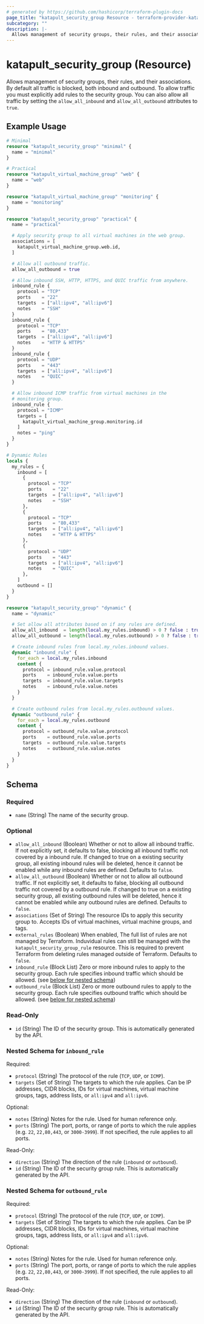 ```yaml
---
# generated by https://github.com/hashicorp/terraform-plugin-docs
page_title: "katapult_security_group Resource - terraform-provider-katapult"
subcategory: ""
description: |-
  Allows management of security groups, their rules, and their associations. By default all traffic is blocked, both inbound and outbound. To allow traffic you must explicitly add rules to the security group. You can also allow all traffic by setting the allow_all_inbound and allow_all_outbound attributes to true.
---
```


# katapult_security_group (Resource)

Allows management of security groups, their rules, and their associations. By default all traffic is blocked, both inbound and outbound. To allow traffic you must explicitly add rules to the security group. You can also allow all traffic by setting the `allow_all_inbound` and `allow_all_outbound` attributes to `true`.

## Example Usage

```terraform
# Minimal
resource "katapult_security_group" "minimal" {
  name = "minimal"
}

# Practical
resource "katapult_virtual_machine_group" "web" {
  name = "web"
}

resource "katapult_virtual_machine_group" "monitoring" {
  name = "monitoring"
}

resource "katapult_security_group" "practical" {
  name = "practical"

  # Apply security group to all virtual machines in the web group.
  associations = [
    katapult_virtual_machine_group.web.id,
  ]

  # Allow all outbound traffic.
  allow_all_outbound = true

  # Allow inbound SSH, HTTP, HTTPS, and QUIC traffic from anywhere.
  inbound_rule {
    protocol = "TCP"
    ports    = "22"
    targets  = ["all:ipv4", "all:ipv6"]
    notes    = "SSH"
  }
  inbound_rule {
    protocol = "TCP"
    ports    = "80,433"
    targets  = ["all:ipv4", "all:ipv6"]
    notes    = "HTTP & HTTPS"
  }
  inbound_rule {
    protocol = "UDP"
    ports    = "443"
    targets  = ["all:ipv4", "all:ipv6"]
    notes    = "QUIC"
  }

  # Allow inbound ICMP traffic from virtual machines in the
  # monitoring group.
  inbound_rule {
    protocol = "ICMP"
    targets = [
      katapult_virtual_machine_group.monitoring.id
    ]
    notes = "ping"
  }
}

# Dynamic Rules
locals {
  my_rules = {
    inbound = [
      {
        protocol = "TCP"
        ports    = "22"
        targets  = ["all:ipv4", "all:ipv6"]
        notes    = "SSH"
      },
      {
        protocol = "TCP"
        ports    = "80,433"
        targets  = ["all:ipv4", "all:ipv6"]
        notes    = "HTTP & HTTPS"
      },
      {
        protocol = "UDP"
        ports    = "443"
        targets  = ["all:ipv4", "all:ipv6"]
        notes    = "QUIC"
      },
    ]
    outbound = []
  }
}

resource "katapult_security_group" "dynamic" {
  name = "dynamic"

  # Set allow all attributes based on if any rules are defined.
  allow_all_inbound  = length(local.my_rules.inbound) > 0 ? false : true
  allow_all_outbound = length(local.my_rules.outbound) > 0 ? false : true

  # Create inbound rules from local.my_rules.inbound values.
  dynamic "inbound_rule" {
    for_each = local.my_rules.inbound
    content {
      protocol = inbound_rule.value.protocol
      ports    = inbound_rule.value.ports
      targets  = inbound_rule.value.targets
      notes    = inbound_rule.value.notes
    }
  }

  # Create outbound rules from local.my_rules.outbound values.
  dynamic "outbound_rule" {
    for_each = local.my_rules.outbound
    content {
      protocol = outbound_rule.value.protocol
      ports    = outbound_rule.value.ports
      targets  = outbound_rule.value.targets
      notes    = outbound_rule.value.notes
    }
  }
}
```

<!-- schema generated by tfplugindocs -->
## Schema

### Required

- `name` (String) The name of the security group.

### Optional

- `allow_all_inbound` (Boolean) Whether or not to allow all inbound traffic. If not explicitly set, it defaults to false, blocking all inbound traffic not covered by a inbound rule. If changed to true on a existing security group, all existing inbound rules will be deleted, hence it cannot be enabled while any inbound rules are defined. Defaults to `false`.
- `allow_all_outbound` (Boolean) Whether or not to allow all outbound traffic. If not explicitly set, it defaults to false, blocking all outbound traffic not covered by a outbound rule. If changed to true on a existing security group, all existing outbound rules will be deleted, hence it cannot be enabled while any outbound rules are defined. Defaults to `false`.
- `associations` (Set of String) The resource IDs to apply this security group to. Accepts IDs of virtual machines, virtual machine groups, and tags.
- `external_rules` (Boolean) When enabled, The full list of rules are not managed by Terraform. Induvidual rules can still be managed with the `katapult_security_group_rule` resource. This is required to prevent Terraform from deleting rules managed outside of Terraform. Defaults to `false`.
- `inbound_rule` (Block List) Zero or more inbound rules to apply to the security group. Each rule specifies inbound traffic which should be allowed. (see [below for nested schema](#nestedblock--inbound_rule))
- `outbound_rule` (Block List) Zero or more outbound rules to apply to the security group. Each rule specifies outbound traffic which should be allowed. (see [below for nested schema](#nestedblock--outbound_rule))

### Read-Only

- `id` (String) The ID of the security group. This is automatically generated by the API.

<a id="nestedblock--inbound_rule"></a>
### Nested Schema for `inbound_rule`

Required:

- `protocol` (String) The protocol of the rule (`TCP`, `UDP`, or `ICMP`).
- `targets` (Set of String) The targets to which the rule applies. Can be IP addresses, CIDR blocks, IDs for virtual machines, virtual machine groups, tags, address lists, or `all:ipv4` and `all:ipv6`.

Optional:

- `notes` (String) Notes for the rule. Used for human reference only.
- `ports` (String) The port, ports, or range of ports to which the rule applies (e.g. `22`, `22,80,443`, or `3000-3999`). If not specified, the rule applies to all ports.

Read-Only:

- `direction` (String) The direction of the rule (`inbound` or `outbound`).
- `id` (String) The ID of the security group rule. This is automatically generated by the API.


<a id="nestedblock--outbound_rule"></a>
### Nested Schema for `outbound_rule`

Required:

- `protocol` (String) The protocol of the rule (`TCP`, `UDP`, or `ICMP`).
- `targets` (Set of String) The targets to which the rule applies. Can be IP addresses, CIDR blocks, IDs for virtual machines, virtual machine groups, tags, address lists, or `all:ipv4` and `all:ipv6`.

Optional:

- `notes` (String) Notes for the rule. Used for human reference only.
- `ports` (String) The port, ports, or range of ports to which the rule applies (e.g. `22`, `22,80,443`, or `3000-3999`). If not specified, the rule applies to all ports.

Read-Only:

- `direction` (String) The direction of the rule (`inbound` or `outbound`).
- `id` (String) The ID of the security group rule. This is automatically generated by the API.
